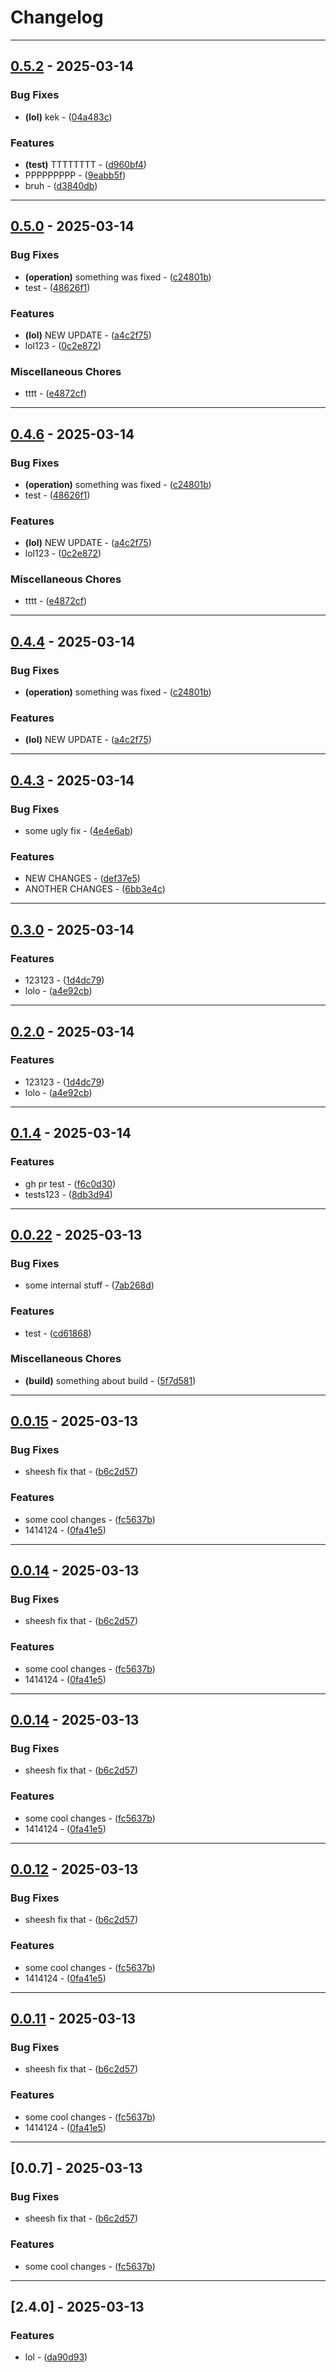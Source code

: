 # Changelog

---
## [0.5.2](https://github.com/arxdeus/modulisto/compare/modulisto-v0.5.0..0.5.2) - 2025-03-14

### Bug Fixes

- **(lol)** kek - ([04a483c](https://github.com/arxdeus/modulisto/commit/04a483caaf3a5d901dac00d2545afcb07dfe7d7f))

### Features

- **(test)** TTTTTTTT - ([d960bf4](https://github.com/arxdeus/modulisto/commit/d960bf4951ad9b1e70bd1b8eb340461d94d8ab6f))
- PPPPPPPPP - ([9eabb5f](https://github.com/arxdeus/modulisto/commit/9eabb5f3de21a1fcfc465b1b9063660ada480d6a))
- bruh - ([d3840db](https://github.com/arxdeus/modulisto/commit/d3840db3fa8a66586c44c7fc5619fe8646946164))

---
## [0.5.0](https://github.com/arxdeus/modulisto/compare/modulisto-v0.4.3..0.5.0) - 2025-03-14

### Bug Fixes

- **(operation)** something was fixed - ([c24801b](https://github.com/arxdeus/modulisto/commit/c24801bc84f3a6c71c738f9da6b6bf4509880ce7))
- test - ([48626f1](https://github.com/arxdeus/modulisto/commit/48626f1841d014be28d5bcfb857d14c849363275))

### Features

- **(lol)** NEW UPDATE - ([a4c2f75](https://github.com/arxdeus/modulisto/commit/a4c2f758a7e2014f35fbfdf0fd0a329759195c92))
- lol123 - ([0c2e872](https://github.com/arxdeus/modulisto/commit/0c2e872d6b527b36b1636a3673aeb4f2a762dabc))

### Miscellaneous Chores

- tttt - ([e4872cf](https://github.com/arxdeus/modulisto/commit/e4872cf98e3fee75c0d8f0e408c120c6d55bd794))

---
## [0.4.6](https://github.com/arxdeus/modulisto/compare/modulisto-v0.4.3..0.4.6) - 2025-03-14

### Bug Fixes

- **(operation)** something was fixed - ([c24801b](https://github.com/arxdeus/modulisto/commit/c24801bc84f3a6c71c738f9da6b6bf4509880ce7))
- test - ([48626f1](https://github.com/arxdeus/modulisto/commit/48626f1841d014be28d5bcfb857d14c849363275))

### Features

- **(lol)** NEW UPDATE - ([a4c2f75](https://github.com/arxdeus/modulisto/commit/a4c2f758a7e2014f35fbfdf0fd0a329759195c92))
- lol123 - ([0c2e872](https://github.com/arxdeus/modulisto/commit/0c2e872d6b527b36b1636a3673aeb4f2a762dabc))

### Miscellaneous Chores

- tttt - ([e4872cf](https://github.com/arxdeus/modulisto/commit/e4872cf98e3fee75c0d8f0e408c120c6d55bd794))

---
## [0.4.4](https://github.com/arxdeus/modulisto/compare/modulisto-v0.4.3..0.4.4) - 2025-03-14

### Bug Fixes

- **(operation)** something was fixed - ([c24801b](https://github.com/arxdeus/modulisto/commit/c24801bc84f3a6c71c738f9da6b6bf4509880ce7))

### Features

- **(lol)** NEW UPDATE - ([a4c2f75](https://github.com/arxdeus/modulisto/commit/a4c2f758a7e2014f35fbfdf0fd0a329759195c92))

---
## [0.4.3](https://github.com/arxdeus/modulisto/compare/modulisto-v0.3.0..0.4.3) - 2025-03-14

### Bug Fixes

- some ugly fix - ([4e4e6ab](https://github.com/arxdeus/modulisto/commit/4e4e6abb542ab75c365ad0b7d5fd9b6e9752afed))

### Features

- NEW CHANGES - ([def37e5](https://github.com/arxdeus/modulisto/commit/def37e573356501983a764891b5e4217f36fa722))
- ANOTHER CHANGES - ([6bb3e4c](https://github.com/arxdeus/modulisto/commit/6bb3e4c563cdc54d31f5632bdefd8c568e5d06d5))

---
## [0.3.0](https://github.com/arxdeus/modulisto/compare/modulisto-v0.1.4..0.3.0) - 2025-03-14

### Features

- 123123 - ([1d4dc79](https://github.com/arxdeus/modulisto/commit/1d4dc792f03505dde85302338cfce55e3c8f11ea))
- lolo - ([a4e92cb](https://github.com/arxdeus/modulisto/commit/a4e92cba6769e754a0877e1d31aa3b87f1094675))

---
## [0.2.0](https://github.com/arxdeus/modulisto/compare/modulisto-v0.1.4..0.2.0) - 2025-03-14

### Features

- 123123 - ([1d4dc79](https://github.com/arxdeus/modulisto/commit/1d4dc792f03505dde85302338cfce55e3c8f11ea))
- lolo - ([a4e92cb](https://github.com/arxdeus/modulisto/commit/a4e92cba6769e754a0877e1d31aa3b87f1094675))

---
## [0.1.4](https://github.com/arxdeus/modulisto/compare/modulisto-v0.0.22..0.1.4) - 2025-03-14

### Features

- gh pr test - ([f6c0d30](https://github.com/arxdeus/modulisto/commit/f6c0d30eb040522123c3db95588fa72a561ca44b))
- tests123 - ([8db3d94](https://github.com/arxdeus/modulisto/commit/8db3d9401e184c57e85c3fb5be65104371f047f6))

---
## [0.0.22](https://github.com/arxdeus/modulisto/compare/modulisto-v2.2.8..0.0.22) - 2025-03-13

### Bug Fixes

- some internal stuff - ([7ab268d](https://github.com/arxdeus/modulisto/commit/7ab268d31568fa2e946b8610a68c3731c88c855b))

### Features

- test - ([cd61868](https://github.com/arxdeus/modulisto/commit/cd61868b17759ea0ee01a42d1edd75a97d7ea76c))

### Miscellaneous Chores

- **(build)** something about build - ([5f7d581](https://github.com/arxdeus/modulisto/commit/5f7d581e55e5ad8f64a9ac320f530e4a3f3d497f))

---
## [0.0.15](https://github.com/arxdeus/modulisto/compare/modulisto-v0.0.4..0.0.15) - 2025-03-13

### Bug Fixes

- sheesh fix that - ([b6c2d57](https://github.com/arxdeus/modulisto/commit/b6c2d57d18bb92c0ff3817f10dc92fc1cf9057e4))

### Features

- some cool changes - ([fc5637b](https://github.com/arxdeus/modulisto/commit/fc5637b0936834c1b630413c8916bdd4bfc62157))
- 1414124 - ([0fa41e5](https://github.com/arxdeus/modulisto/commit/0fa41e5c361c944bf75d32bd790638ff75f44ea9))

---
## [0.0.14](https://github.com/arxdeus/modulisto/compare/modulisto-v0.0.4..0.0.14) - 2025-03-13

### Bug Fixes

- sheesh fix that - ([b6c2d57](https://github.com/arxdeus/modulisto/commit/b6c2d57d18bb92c0ff3817f10dc92fc1cf9057e4))

### Features

- some cool changes - ([fc5637b](https://github.com/arxdeus/modulisto/commit/fc5637b0936834c1b630413c8916bdd4bfc62157))
- 1414124 - ([0fa41e5](https://github.com/arxdeus/modulisto/commit/0fa41e5c361c944bf75d32bd790638ff75f44ea9))

---
## [0.0.14](https://github.com/arxdeus/modulisto/compare/modulisto-v0.0.4..0.0.14) - 2025-03-13

### Bug Fixes

- sheesh fix that - ([b6c2d57](https://github.com/arxdeus/modulisto/commit/b6c2d57d18bb92c0ff3817f10dc92fc1cf9057e4))

### Features

- some cool changes - ([fc5637b](https://github.com/arxdeus/modulisto/commit/fc5637b0936834c1b630413c8916bdd4bfc62157))
- 1414124 - ([0fa41e5](https://github.com/arxdeus/modulisto/commit/0fa41e5c361c944bf75d32bd790638ff75f44ea9))

---
## [0.0.12](https://github.com/arxdeus/modulisto/compare/modulisto-v0.0.4..0.0.12) - 2025-03-13

### Bug Fixes

- sheesh fix that - ([b6c2d57](https://github.com/arxdeus/modulisto/commit/b6c2d57d18bb92c0ff3817f10dc92fc1cf9057e4))

### Features

- some cool changes - ([fc5637b](https://github.com/arxdeus/modulisto/commit/fc5637b0936834c1b630413c8916bdd4bfc62157))
- 1414124 - ([0fa41e5](https://github.com/arxdeus/modulisto/commit/0fa41e5c361c944bf75d32bd790638ff75f44ea9))

---
## [0.0.11](https://github.com/arxdeus/modulisto/compare/modulisto-v0.0.4..0.0.11) - 2025-03-13

### Bug Fixes

- sheesh fix that - ([b6c2d57](https://github.com/arxdeus/modulisto/commit/b6c2d57d18bb92c0ff3817f10dc92fc1cf9057e4))

### Features

- some cool changes - ([fc5637b](https://github.com/arxdeus/modulisto/commit/fc5637b0936834c1b630413c8916bdd4bfc62157))
- 1414124 - ([0fa41e5](https://github.com/arxdeus/modulisto/commit/0fa41e5c361c944bf75d32bd790638ff75f44ea9))

---
## [0.0.7] - 2025-03-13

### Bug Fixes

- sheesh fix that - ([b6c2d57](https://github.com/arxdeus/modulisto/commit/b6c2d57d18bb92c0ff3817f10dc92fc1cf9057e4))

### Features

- some cool changes - ([fc5637b](https://github.com/arxdeus/modulisto/commit/fc5637b0936834c1b630413c8916bdd4bfc62157))

---
## [2.4.0] - 2025-03-13

### Features

- lol - ([da90d93](https://github.com/arxdeus/modulisto/commit/da90d93ddec54f8d53f0511452595f24ee509990))

